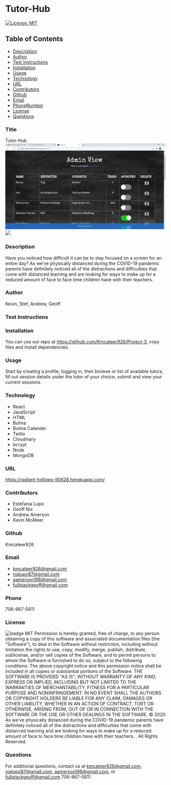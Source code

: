 # Tutor-Hub
[![License: MIT](https://img.shields.io/badge/License-MIT-yellow.svg)](https://opensource.org/licenses/MIT)

## Table of Contents

- [Description](#description)
- [Author](#author)
- [Test Instructions](#testInstructions)
- [Installation](#installation)
- [Usage](#usage)
- [Technology](#technology)
- [URL](#homepage)
- [Contributors](#contributors)
- [Github](#github)
- [Email](#email)
- [PhoneNumber](#phoneNumber)
- [License](#license)
- [Questions](#questions)

### Title

Tutor-Hub
<img src="assets\admin.png">
<img src="assets\2021-02-17 (1).png">

### Description

Have you noticed how difficult it can be to stay focused on a screen for an entire day? As we’ve physically distanced during the COVID-19 pandemic parents have definitely noticed all of the distractions and difficulties that come with distanced learning and are looking for ways to make up for a reduced amount of face to face time children have with their teachers.

### Author

Kevin, Stef, Andrew, Geoff

### Test Instructions

### Installation

You can use our repo at https://github.com/Kmcateer926/Project-3, copy files and install dependencies.

### Usage

Start by creating a profile, logging in, then browse or list of available tutors, fill out session details under the tutor of your choice, submit and view your current sessions.

### Technology

* React 
* JavaScript 
* HTML 
* Bulma 
* Bulma Calender 
* Twilio
* Cloudinary 
* bcrypt
* Node
* MongoDB

### URL

https://radiant-hollows-90628.herokuapp.com/

### Contributors

* Estefania Lupo 
* Geoff Nix 
* Andrew Amerson
* Kevin McAteer

### Github

Kmcateer926

### Email

* kmcateer926@gmail.com 
* nialupo87@gmail.com
* aamerson198@gmail.com
* fullstackgeoff@gmail.com

### Phone

706-867-5611

### License

![badge](https://img.shields.io/badge/MIT-License-<color>)
MIT
Permission is hereby granted, free of charge, to any person obtaining a copy of this software and associated documentation files (the "Software"), to deal in the Software without restriction, including without limitation the rights to use, copy, modify, merge, publish, distribute, sublicense, and/or sell copies of the Software, and to permit persons to whom the Software is furnished to do so, subject to the following conditions: The above copyright notice and this permission notice shall be included in all copies or substantial portions of the Software.
THE SOFTWARE IS PROVIDED "AS IS", WITHOUT WARRANTY OF ANY KIND, EXPRESS OR IMPLIED, INCLUDING BUT NOT LIMITED TO THE WARRANTIES OF MERCHANTABILITY, FITNESS FOR A PARTICULAR PURPOSE AND NONINFRINGEMENT. IN NO EVENT SHALL THE AUTHORS OR COPYRIGHT HOLDERS BE LIABLE FOR ANY CLAIM, DAMAGES OR OTHER LIABILITY, WHETHER IN AN ACTION OF CONTRACT, TORT OR OTHERWISE, ARISING FROM, OUT OF OR IN CONNECTION WITH THE SOFTWARE OR THE USE OR OTHER DEALINGS IN THE SOFTWARE.
© 2020 As we’ve physically distanced during the COVID-19 pandemic parents have definitely noticed all of the distractions and difficulties that come with distanced learning and are looking for ways to make up for a reduced amount of face to face time children have with their teachers. . All Rights Reserved.

### Questions

For additional questions, contact us at kmcateer926@gmail.com, nialupo87@gmail.com, aamerson198@gmail.com, or fullstackgeoff@gmail.com 706-867-5611
